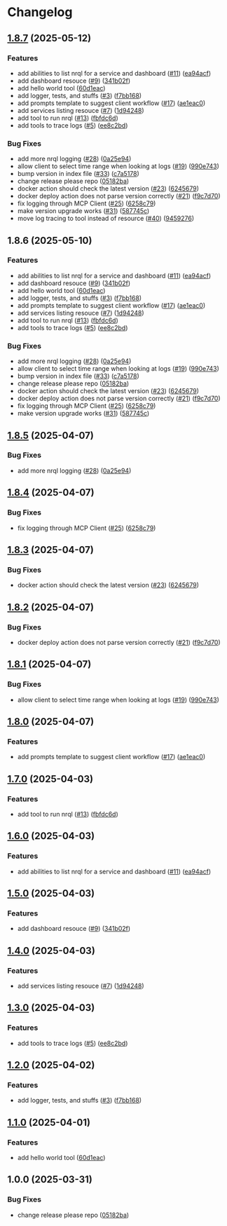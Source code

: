 # Changelog

## [1.8.7](https://github.com/ducduyn31/nr-mcp/compare/newrelic-mcp-server-v1.8.6...newrelic-mcp-server-v1.8.7) (2025-05-12)


### Features

* add abilities to list nrql for a service and dashboard ([#11](https://github.com/ducduyn31/nr-mcp/issues/11)) ([ea94acf](https://github.com/ducduyn31/nr-mcp/commit/ea94acf0175421630ebc04e2d058b638469e2e14))
* add dashboard resouce ([#9](https://github.com/ducduyn31/nr-mcp/issues/9)) ([341b02f](https://github.com/ducduyn31/nr-mcp/commit/341b02fb711d22055650b189f00dff5185a960e7))
* add hello world tool ([60d1eac](https://github.com/ducduyn31/nr-mcp/commit/60d1eac3bcc846780d8200584dbfd9b05eebb8e2))
* add logger, tests, and stuffs ([#3](https://github.com/ducduyn31/nr-mcp/issues/3)) ([f7bb168](https://github.com/ducduyn31/nr-mcp/commit/f7bb168dc17941e41b75709b26727ae23a18c0f4))
* add prompts template to suggest client workflow ([#17](https://github.com/ducduyn31/nr-mcp/issues/17)) ([ae1eac0](https://github.com/ducduyn31/nr-mcp/commit/ae1eac0928c6aadeccbbe5df00394e132b8d665c))
* add services listing resouce ([#7](https://github.com/ducduyn31/nr-mcp/issues/7)) ([1d94248](https://github.com/ducduyn31/nr-mcp/commit/1d94248abf361cf96aaffd0522ef950e135bf50c))
* add tool to run nrql ([#13](https://github.com/ducduyn31/nr-mcp/issues/13)) ([fbfdc6d](https://github.com/ducduyn31/nr-mcp/commit/fbfdc6d43dfea07ede2b50e5b646f49894449d1f))
* add tools to trace logs ([#5](https://github.com/ducduyn31/nr-mcp/issues/5)) ([ee8c2bd](https://github.com/ducduyn31/nr-mcp/commit/ee8c2bdab477f747016e4668421fa7fa3abb4c27))


### Bug Fixes

* add more nrql logging ([#28](https://github.com/ducduyn31/nr-mcp/issues/28)) ([0a25e94](https://github.com/ducduyn31/nr-mcp/commit/0a25e94d0afc6db7cdc362b113eb75bbb0a2297c))
* allow client to select time range when looking at logs ([#19](https://github.com/ducduyn31/nr-mcp/issues/19)) ([990e743](https://github.com/ducduyn31/nr-mcp/commit/990e74312595c660039fd876e578af0e28b14160))
* bump version in index file ([#33](https://github.com/ducduyn31/nr-mcp/issues/33)) ([c7a5178](https://github.com/ducduyn31/nr-mcp/commit/c7a51786b0f3c8687d64567b8d34ca7e9a04c428))
* change release please repo ([05182ba](https://github.com/ducduyn31/nr-mcp/commit/05182bab6cd5af8b0b86684841e59998dd91aef3))
* docker action should check the latest version ([#23](https://github.com/ducduyn31/nr-mcp/issues/23)) ([6245679](https://github.com/ducduyn31/nr-mcp/commit/6245679e1b21a88e3267da976758d1340a2be9f0))
* docker deploy action does not parse version correctly ([#21](https://github.com/ducduyn31/nr-mcp/issues/21)) ([f9c7d70](https://github.com/ducduyn31/nr-mcp/commit/f9c7d70a4bf54482cbf2459b4deb59e454a3cea6))
* fix logging through MCP Client ([#25](https://github.com/ducduyn31/nr-mcp/issues/25)) ([6258c79](https://github.com/ducduyn31/nr-mcp/commit/6258c79c66ea36aa6ac8976b5a61b7e82cca37ab))
* make version upgrade works ([#31](https://github.com/ducduyn31/nr-mcp/issues/31)) ([587745c](https://github.com/ducduyn31/nr-mcp/commit/587745cbe015ac251d03101979b77ec206702798))
* move log tracing to tool instead of resource ([#40](https://github.com/ducduyn31/nr-mcp/issues/40)) ([9459276](https://github.com/ducduyn31/nr-mcp/commit/9459276d0576558d5a9db4b259b047a14992056c))

## 1.8.6 (2025-05-10)


### Features

* add abilities to list nrql for a service and dashboard ([#11](https://github.com/ducduyn31/nr-mcp/issues/11)) ([ea94acf](https://github.com/ducduyn31/nr-mcp/commit/ea94acf0175421630ebc04e2d058b638469e2e14))
* add dashboard resouce ([#9](https://github.com/ducduyn31/nr-mcp/issues/9)) ([341b02f](https://github.com/ducduyn31/nr-mcp/commit/341b02fb711d22055650b189f00dff5185a960e7))
* add hello world tool ([60d1eac](https://github.com/ducduyn31/nr-mcp/commit/60d1eac3bcc846780d8200584dbfd9b05eebb8e2))
* add logger, tests, and stuffs ([#3](https://github.com/ducduyn31/nr-mcp/issues/3)) ([f7bb168](https://github.com/ducduyn31/nr-mcp/commit/f7bb168dc17941e41b75709b26727ae23a18c0f4))
* add prompts template to suggest client workflow ([#17](https://github.com/ducduyn31/nr-mcp/issues/17)) ([ae1eac0](https://github.com/ducduyn31/nr-mcp/commit/ae1eac0928c6aadeccbbe5df00394e132b8d665c))
* add services listing resouce ([#7](https://github.com/ducduyn31/nr-mcp/issues/7)) ([1d94248](https://github.com/ducduyn31/nr-mcp/commit/1d94248abf361cf96aaffd0522ef950e135bf50c))
* add tool to run nrql ([#13](https://github.com/ducduyn31/nr-mcp/issues/13)) ([fbfdc6d](https://github.com/ducduyn31/nr-mcp/commit/fbfdc6d43dfea07ede2b50e5b646f49894449d1f))
* add tools to trace logs ([#5](https://github.com/ducduyn31/nr-mcp/issues/5)) ([ee8c2bd](https://github.com/ducduyn31/nr-mcp/commit/ee8c2bdab477f747016e4668421fa7fa3abb4c27))


### Bug Fixes

* add more nrql logging ([#28](https://github.com/ducduyn31/nr-mcp/issues/28)) ([0a25e94](https://github.com/ducduyn31/nr-mcp/commit/0a25e94d0afc6db7cdc362b113eb75bbb0a2297c))
* allow client to select time range when looking at logs ([#19](https://github.com/ducduyn31/nr-mcp/issues/19)) ([990e743](https://github.com/ducduyn31/nr-mcp/commit/990e74312595c660039fd876e578af0e28b14160))
* bump version in index file ([#33](https://github.com/ducduyn31/nr-mcp/issues/33)) ([c7a5178](https://github.com/ducduyn31/nr-mcp/commit/c7a51786b0f3c8687d64567b8d34ca7e9a04c428))
* change release please repo ([05182ba](https://github.com/ducduyn31/nr-mcp/commit/05182bab6cd5af8b0b86684841e59998dd91aef3))
* docker action should check the latest version ([#23](https://github.com/ducduyn31/nr-mcp/issues/23)) ([6245679](https://github.com/ducduyn31/nr-mcp/commit/6245679e1b21a88e3267da976758d1340a2be9f0))
* docker deploy action does not parse version correctly ([#21](https://github.com/ducduyn31/nr-mcp/issues/21)) ([f9c7d70](https://github.com/ducduyn31/nr-mcp/commit/f9c7d70a4bf54482cbf2459b4deb59e454a3cea6))
* fix logging through MCP Client ([#25](https://github.com/ducduyn31/nr-mcp/issues/25)) ([6258c79](https://github.com/ducduyn31/nr-mcp/commit/6258c79c66ea36aa6ac8976b5a61b7e82cca37ab))
* make version upgrade works ([#31](https://github.com/ducduyn31/nr-mcp/issues/31)) ([587745c](https://github.com/ducduyn31/nr-mcp/commit/587745cbe015ac251d03101979b77ec206702798))

## [1.8.5](https://github.com/ducduyn31/nr-mcp/compare/v1.8.4...v1.8.5) (2025-04-07)


### Bug Fixes

* add more nrql logging ([#28](https://github.com/ducduyn31/nr-mcp/issues/28)) ([0a25e94](https://github.com/ducduyn31/nr-mcp/commit/0a25e94d0afc6db7cdc362b113eb75bbb0a2297c))

## [1.8.4](https://github.com/ducduyn31/nr-mcp/compare/v1.8.3...v1.8.4) (2025-04-07)


### Bug Fixes

* fix logging through MCP Client ([#25](https://github.com/ducduyn31/nr-mcp/issues/25)) ([6258c79](https://github.com/ducduyn31/nr-mcp/commit/6258c79c66ea36aa6ac8976b5a61b7e82cca37ab))

## [1.8.3](https://github.com/ducduyn31/nr-mcp/compare/v1.8.2...v1.8.3) (2025-04-07)


### Bug Fixes

* docker action should check the latest version ([#23](https://github.com/ducduyn31/nr-mcp/issues/23)) ([6245679](https://github.com/ducduyn31/nr-mcp/commit/6245679e1b21a88e3267da976758d1340a2be9f0))

## [1.8.2](https://github.com/ducduyn31/nr-mcp/compare/v1.8.1...v1.8.2) (2025-04-07)


### Bug Fixes

* docker deploy action does not parse version correctly ([#21](https://github.com/ducduyn31/nr-mcp/issues/21)) ([f9c7d70](https://github.com/ducduyn31/nr-mcp/commit/f9c7d70a4bf54482cbf2459b4deb59e454a3cea6))

## [1.8.1](https://github.com/ducduyn31/nr-mcp/compare/v1.8.0...v1.8.1) (2025-04-07)


### Bug Fixes

* allow client to select time range when looking at logs ([#19](https://github.com/ducduyn31/nr-mcp/issues/19)) ([990e743](https://github.com/ducduyn31/nr-mcp/commit/990e74312595c660039fd876e578af0e28b14160))

## [1.8.0](https://github.com/ducduyn31/nr-mcp/compare/v1.7.0...v1.8.0) (2025-04-07)


### Features

* add prompts template to suggest client workflow ([#17](https://github.com/ducduyn31/nr-mcp/issues/17)) ([ae1eac0](https://github.com/ducduyn31/nr-mcp/commit/ae1eac0928c6aadeccbbe5df00394e132b8d665c))

## [1.7.0](https://github.com/ducduyn31/nr-mcp/compare/v1.6.0...v1.7.0) (2025-04-03)


### Features

* add tool to run nrql ([#13](https://github.com/ducduyn31/nr-mcp/issues/13)) ([fbfdc6d](https://github.com/ducduyn31/nr-mcp/commit/fbfdc6d43dfea07ede2b50e5b646f49894449d1f))

## [1.6.0](https://github.com/ducduyn31/nr-mcp/compare/v1.5.0...v1.6.0) (2025-04-03)


### Features

* add abilities to list nrql for a service and dashboard ([#11](https://github.com/ducduyn31/nr-mcp/issues/11)) ([ea94acf](https://github.com/ducduyn31/nr-mcp/commit/ea94acf0175421630ebc04e2d058b638469e2e14))

## [1.5.0](https://github.com/ducduyn31/nr-mcp/compare/v1.4.0...v1.5.0) (2025-04-03)


### Features

* add dashboard resouce ([#9](https://github.com/ducduyn31/nr-mcp/issues/9)) ([341b02f](https://github.com/ducduyn31/nr-mcp/commit/341b02fb711d22055650b189f00dff5185a960e7))

## [1.4.0](https://github.com/ducduyn31/nr-mcp/compare/v1.3.0...v1.4.0) (2025-04-03)


### Features

* add services listing resouce ([#7](https://github.com/ducduyn31/nr-mcp/issues/7)) ([1d94248](https://github.com/ducduyn31/nr-mcp/commit/1d94248abf361cf96aaffd0522ef950e135bf50c))

## [1.3.0](https://github.com/ducduyn31/nr-mcp/compare/v1.2.0...v1.3.0) (2025-04-03)


### Features

* add tools to trace logs ([#5](https://github.com/ducduyn31/nr-mcp/issues/5)) ([ee8c2bd](https://github.com/ducduyn31/nr-mcp/commit/ee8c2bdab477f747016e4668421fa7fa3abb4c27))

## [1.2.0](https://github.com/ducduyn31/nr-mcp/compare/v1.1.0...v1.2.0) (2025-04-02)


### Features

* add logger, tests, and stuffs ([#3](https://github.com/ducduyn31/nr-mcp/issues/3)) ([f7bb168](https://github.com/ducduyn31/nr-mcp/commit/f7bb168dc17941e41b75709b26727ae23a18c0f4))

## [1.1.0](https://github.com/ducduyn31/nr-mcp/compare/v1.0.0...v1.1.0) (2025-04-01)


### Features

* add hello world tool ([60d1eac](https://github.com/ducduyn31/nr-mcp/commit/60d1eac3bcc846780d8200584dbfd9b05eebb8e2))

## 1.0.0 (2025-03-31)


### Bug Fixes

* change release please repo ([05182ba](https://github.com/ducduyn31/nr-mcp/commit/05182bab6cd5af8b0b86684841e59998dd91aef3))
